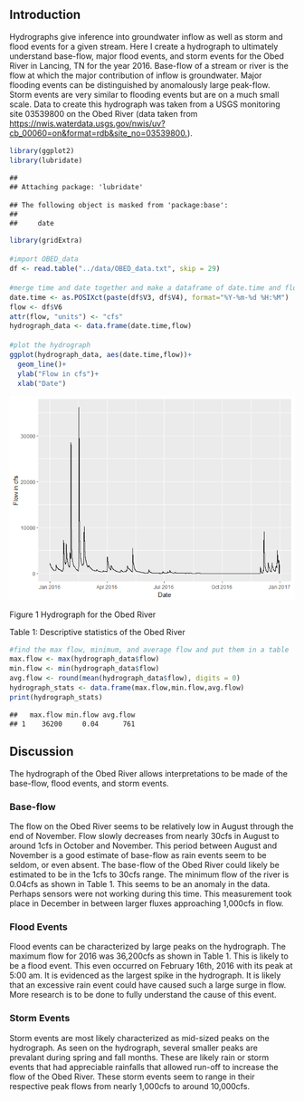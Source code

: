 Introduction
------------

Hydrographs give inference into groundwater inflow as well as storm and flood events for a given stream. Here I create a hydrograph to ultimately understand base-flow, major flood events, and storm events for the Obed River in Lancing, TN for the year 2016. Base-flow of a stream or river is the flow at which the major contribution of inflow is groundwater. Major flooding events can be distinguished by anomalously large peak-flow. Storm events are very similar to flooding events but are on a much small scale. Data to create this hydrograph was taken from a USGS monitoring site 03539800 on the Obed River (data taken from <https://nwis.waterdata.usgs.gov/nwis/uv?cb_00060=on&format=rdb&site_no=03539800.>).

``` r
library(ggplot2)
library(lubridate)
```

    ## 
    ## Attaching package: 'lubridate'

    ## The following object is masked from 'package:base':
    ## 
    ##     date

``` r
library(gridExtra)

#import OBED_data
df <- read.table("../data/OBED_data.txt", skip = 29)

#merge time and date together and make a dataframe of date.time and flow
date.time <- as.POSIXct(paste(df$V3, df$V4), format="%Y-%m-%d %H:%M")
flow <- df$V6
attr(flow, "units") <- "cfs"
hydrograph_data <- data.frame(date.time,flow)

#plot the hydrograph
ggplot(hydrograph_data, aes(date.time,flow))+
  geom_line()+
  ylab("Flow in cfs")+
  xlab("Date")
```

![](task6_notebook_files/figure-markdown_github/unnamed-chunk-1-1.png)

Figure 1 Hydrograph for the Obed River

Table 1: Descriptive statistics of the Obed River

``` r
#find the max flow, minimum, and average flow and put them in a table
max.flow <- max(hydrograph_data$flow)
min.flow <- min(hydrograph_data$flow)
avg.flow <- round(mean(hydrograph_data$flow), digits = 0)
hydrograph_stats <- data.frame(max.flow,min.flow,avg.flow)
print(hydrograph_stats)
```

    ##   max.flow min.flow avg.flow
    ## 1    36200     0.04      761

Discussion
----------

The hydrograph of the Obed River allows interpretations to be made of the base-flow, flood events, and storm events.

### Base-flow

The flow on the Obed River seems to be relatively low in August through the end of November. Flow slowly decreases from nearly 30cfs in August to around 1cfs in October and November. This period between August and November is a good estimate of base-flow as rain events seem to be seldom, or even absent. The base-flow of the Obed River could likely be estimated to be in the 1cfs to 30cfs range. The minimum flow of the river is 0.04cfs as shown in Table 1. This seems to be an anomaly in the data. Perhaps sensors were not working during this time. This measurement took place in December in between larger fluxes approaching 1,000cfs in flow.

### Flood Events

Flood events can be characterized by large peaks on the hydrograph. The maximum flow for 2016 was 36,200cfs as shown in Table 1. This is likely to be a flood event. This even occurred on February 16th, 2016 with its peak at 5:00 am. It is evidenced as the largest spike in the hydrograph. It is likely that an excessive rain event could have caused such a large surge in flow. More research is to be done to fully understand the cause of this event.

### Storm Events

Storm events are most likely characterized as mid-sized peaks on the hydrograph. As seen on the hydrograph, several smaller peaks are prevalant during spring and fall months. These are likely rain or storm events that had appreciable rainfalls that allowed run-off to increase the flow of the Obed River. These storm events seem to range in their respective peak flows from nearly 1,000cfs to around 10,000cfs.
